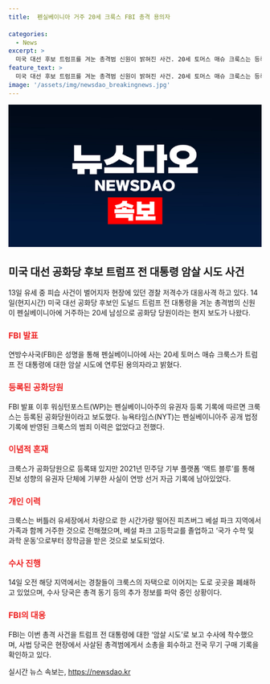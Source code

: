 ```yaml
---
title:  펜실베이니아 거주 20세 크룩스 FBI 총격 용의자

categories:
  - News
excerpt: >
  미국 대선 후보 트럼프를 겨눈 총격범 신원이 밝혀진 사건. 20세 토머스 매슈 크룩스는 등록된 공화당원이며, 현지 언론에 따르면 민주당 기부 플랫폼을 통해 진보 성향의 단체에 기부한 것으로 나타났다. FBI는 총격 사건을 트럼프 전 대통령에 대한 암살 시도로 보고 수사 중이며, 비벤스 총경은 아직 위협이 남아있지 않으나 단독 범행으로 결론 내리기에는 이르다고 전했다. FBI는 AR-15 공격용 소총 회수 후 전국 무기 구매 기록을 확인 중이다.
feature_text: >
  미국 대선 후보 트럼프를 겨눈 총격범 신원이 밝혀진 사건. 20세 토머스 매슈 크룩스는 등록된 공화당원이며, 현지 언론에 따르면 민주당 기부 플랫폼을 통해 진보 성향의 단체에 기부한 것으로 나타났다. FBI는 총격 사건을 트럼프 전 대통령에 대한 암살 시도로 보고 수사 중이며, 비벤스 총경은 아직 위협이 남아있지 않으나 단독 범행으로 결론 내리기에는 이르다고 전했다. FBI는 AR-15 공격용 소총 회수 후 전국 무기 구매 기록을 확인 중이다.
image: '/assets/img/newsdao_breakingnews.jpg'
---
```


<p><img src="/assets/img/newsdao_breakingnews.jpg" alt="flaretime 속보" /></p>

<h2 data-ke-size="size26">미국 대선 공화당 후보 트럼프 전 대통령 암살 시도 사건</h2>

<p data-ke-size="size16">13일 유세 중 피습 사건이 벌어지자 현장에 있던 경찰 저격수가 대응사격 하고 있다. 14일(현지시간) 미국 대선 공화당 후보인 도널드 트럼프 전 대통령을 겨눈 총격범의 신원이 펜실베이니아에 거주하는 20세 남성으로 공화당 당원이라는 현지 보도가 나왔다.</p>

<h3><b><span style="color: #ee2323;">FBI 발표</span></b></h3>

<p data-ke-size="size16">연방수사국(FBI)은 성명을 통해 펜실베이니아에 사는 20세 토머스 매슈 크룩스가 트럼프 전 대통령에 대한 암살 시도에 연루된 용의자라고 밝혔다.</p>

<h3><b><span style="color: #ee2323;">등록된 공화당원</span></b></h3>

<p data-ke-size="size16">FBI 발표 이후 워싱턴포스트(WP)는 펜실베이니아주의 유권자 등록 기록에 따르면 크룩스는 등록된 공화당원이라고 보도했다. 뉴욕타임스(NYT)는 펜실베이니아주 공개 법정 기록에 반영된 크룩스의 범죄 이력은 없었다고 전했다.</p>

<h3><b><span style="color: #ee2323;">이념적 혼재</span></b></h3>

<p data-ke-size="size16">크룩스가 공화당원으로 등록돼 있지만 2021년 민주당 기부 플랫폼 ‘액트 블루’를 통해 진보 성향의 유권자 단체에 기부한 사실이 연방 선거 자금 기록에 남아있었다.</p>

<h3><b><span style="color: #ee2323;">개인 이력</span></b></h3>

<p data-ke-size="size16">크룩스는 버틀러 유세장에서 차량으로 한 시간가량 떨어진 피츠버그 베설 파크 지역에서 가족과 함께 거주한 것으로 전해졌으며, 베설 파크 고등학교를 졸업하고 ‘국가 수학 및 과학 운동’으로부터 장학금을 받은 것으로 보도되었다.</p>

<h3><b><span style="color: #ee2323;">수사 진행</span></b></h3>

<p data-ke-size="size16">14일 오전 해당 지역에서는 경찰들이 크룩스의 자택으로 이어지는 도로 곳곳을 폐쇄하고 있었으며, 수사 당국은 총격 동기 등의 추가 정보를 파악 중인 상황이다.</p>

<h3><b><span style="color: #ee2323;">FBI의 대응</span></b></h3>

<p data-ke-size="size16">FBI는 이번 총격 사건을 트럼프 전 대통령에 대한 ‘암살 시도’로 보고 수사에 착수했으며, 사법 당국은 현장에서 사살된 총격범에게서 소총을 회수하고 전국 무기 구매 기록을 확인하고 있다.</p>
실시간 뉴스 속보는, <a href="https://newsdao.kr" rel="dofollow">https://newsdao.kr</a>


